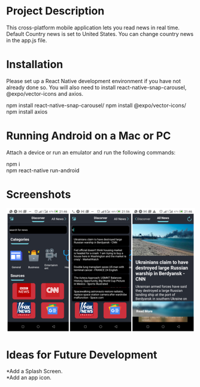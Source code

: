 # Project Description

This cross-platform mobile application lets you read news in real time. Default Country news is set to United States. You can change country news in the app.js file.

# Installation

Please set up a React Native development environment if you have not already done so.
You will also need to install react-native-snap-carousel, @expo/vector-icons and axios.

npm install react-native-snap-carousel/
npm install @expo/vector-icons/
npm install axios

# Running Android on a Mac or PC

Attach a device or run an emulator and run the following commands:

npm i\
npm react-native run-android

# Screenshots

![News app](images/1.png)



# Ideas for Future Development
*Add a Splash Screen.\
*Add an app icon.

